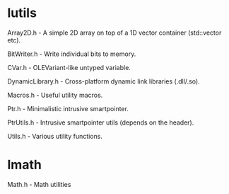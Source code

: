 # lutils

 Array2D.h - A simple 2D array on top of a 1D vector container (std::vector etc).

 BitWriter.h - Write individual bits to memory.

 CVar.h - OLEVariant-like untyped variable.

 DynamicLibrary.h - Cross-platform dynamic link libraries (.dll/.so).

 Macros.h - Useful utility macros.

 Ptr.h - Minimalistic intrusive smartpointer.

 PtrUtils.h - Intrusive smartpointer utils (depends on the <utility> header).

 Utils.h - Various utility functions.

# lmath

 Math.h - Math utilities

